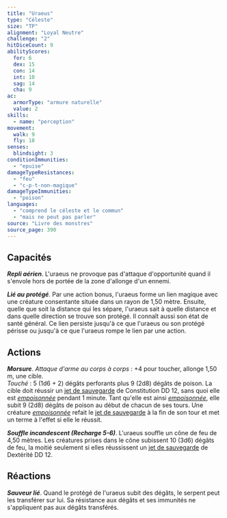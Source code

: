 ```yaml
---
title: "Uraeus"
type: "Céleste"
size: "TP"
alignment: "Loyal Neutre"
challenge: "2"
hitDiceCount: 9
abilityScores:
  for: 6
  dex: 15
  con: 14
  int: 10
  sag: 14
  cha: 9
ac:
  armorType: "armure naturelle"
  value: 2
skills:
  - name: "perception"
movement:
  walk: 9
  fly: 18
senses:
  blindsight: 3
conditionImmunities:
  - "epuise"
damageTypeResistances:
  - "feu"
  - "c-p-t-non-magique"
damageTypeImmunities:
  - "poison"
languages:
  - "comprend le céleste et le commun"
  - "mais ne peut pas parler"
source: "Livre des monstres"
source_page: 390
---
```

## Capacités
_**Repli aérien**_. L'uraeus ne provoque pas d'attaque d'opportunité quand il s'envole hors de portée de la zone d'allonge d'un ennemi.

_**Lié au protégé**_. Par une action bonus, l'uraeus forme un lien magique avec une créature consentante située dans un rayon de 1,50 mètre. Ensuite, quelle que soit la distance qui les sépare, l'uraeus sait à quelle distance et dans quelle direction se trouve son protégé. Il connaît aussi son état de santé général. Ce lien persiste jusqu'à ce que l'uraeus ou son protégé périsse ou jusqu'à ce que l'uraeus rompe le lien par une action.

## Actions
_**Morsure**_. _Attaque d'arme au corps à corps_ : +4 pour toucher, allonge 1,50 m, une cible.  
_Touché_ : 5 (1d6 + 2) dégâts perforants plus 9 (2d8) dégâts de poison. La cible doit réussir un [jet de sauvegarde](/utiliser-les-caracteristiques/#jets-de-sauvegarde) de Constitution DD 12, sans quoi elle est [_empoisonnée_](/gerer-la-sante-du-personnage/#empoisonne) pendant 1 minute. Tant qu'elle est ainsi [_empoisonnée_](/gerer-la-sante-du-personnage/#empoisonne), elle subit 9 (2d8) dégâts de poison au début de chacun de ses tours. Une créature [_empoisonnée_](/gerer-la-sante-du-personnage/#empoisonne) refait le [jet de sauvegarde](/utiliser-les-caracteristiques/#jets-de-sauvegarde) à la fin de son tour et met un terme à l'effet si elle le réussit.

_**Souffle incandescent (Recharge 5-6)**_. L'uraeus souffle un cône de feu de 4,50 mètres. Les créatures prises dans le cône subissent 10 (3d6) dégâts de feu, la moitié seulement si elles réussissent un [jet de sauvegarde](/utiliser-les-caracteristiques/#jets-de-sauvegarde) de Dextérité DD 12.

## Réactions
_**Sauveur lié**_. Quand le protégé de l'uraeus subit des dégâts, le serpent peut les transférer sur lui. Sa résistance aux dégâts et ses immunités ne s'appliquent pas aux dégâts transférés.
